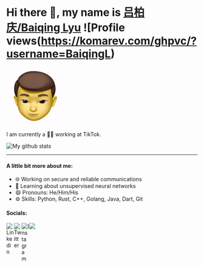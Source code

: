 # Hi there 👋, my name is [吕柏庆/Baiqing Lyu](https://baiqinglyu.engineer/) ![Profile views(https://komarev.com/ghpvc/?username=BaiqingL)

<img src="https://raw.githubusercontent.com/BaiqingL/BaiqingL/master/head.gif" width="150">

I am currently a 👨‍💻 working at TikTok.

![My github stats](https://github-readme-stats.vercel.app/api?username=BaiqingL&show_icons=true)

---
#### A little bit more about me:

* 🌐 Working on secure and reliable communications
* 🧠 Learning about unsupervised neural networks
* 😄 Pronouns: He/Him/His
* ⚙️ Skills: Python, Rust, C++, Golang, Java, Dart, Git

#### Socials:

<a href="https://www.linkedin.com/in/viewerisland/" rel="LinkedIn"><img align="left" alt="Linkedin" width="20px" src="https://cdn.jsdelivr.net/npm/simple-icons@v3/icons/linkedin.svg"></a>
<a href="https://twitter.com/viewerisland" rel="Twitter"><img align="left" alt="Twitter" width="20px" src="https://cdn.jsdelivr.net/npm/simple-icons@v3/icons/twitter.svg"></a>
<a href="https://www.instagram.com/andybql/" rel="Instagram"><img align="left" alt="Instagram" width="20px" src="https://cdn.jsdelivr.net/npm/simple-icons@v3/icons/instagram.svg"></a>

<img src="https://raw.githubusercontent.com/BaiqingL/BaiqingL/master/questionable.svg">
